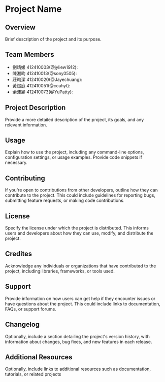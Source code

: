 # Project Name

## Overview
Brief description of the project and its purpose.

## Team Members
- 劉靖媛 412410003(@jyliew1912): 
- 陳湘昀 412410013(@sony0505):
- 莊昀潔 412410020(@Jayechuang):
- 黃煜庭 412410051(@ccuhyt):
- 余沛穎 412410073(@YuPatty):

## Project Description
Provide a more detailed description of the project, its goals, and any relevant information.

## Usage
Explain how to use the project, including any command-line options, configuration settings, or usage examples. Provide code snippets if necessary.

## Contributing
If you're open to contributions from other developers, outline how they can contribute to the project. This could include guidelines for reporting bugs, submitting feature requests, or making code contributions.

## License
Specify the license under which the project is distributed. This informs users and developers about how they can use, modify, and distribute the project.

## Credites
Acknowledge any individuals or organizations that have contributed to the project, including libraries, frameworks, or tools used.

## Support
Provide information on how users can get help if they encounter issues or have questions about the project. This could include links to documentation, FAQs, or support forums.

## Changelog
Optionally, include a section detailing the project's version history, with information about changes, bug fixes, and new features in each release.

## Additional Resources
Optionally, include links to additional resources such as documentation, tutorials, or related projects
